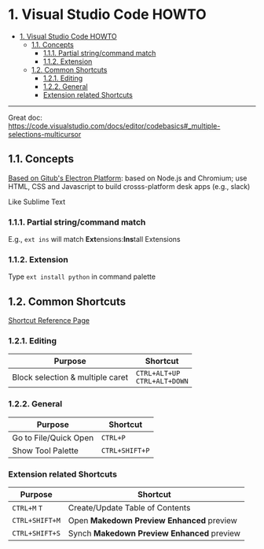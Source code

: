 # 1. Visual Studio Code HOWTO

<!-- TOC -->

- [1. Visual Studio Code HOWTO](#1-visual-studio-code-howto)
    - [1.1. Concepts](#11-concepts)
        - [1.1.1. Partial string/command match](#111-partial-stringcommand-match)
        - [1.1.2. Extension](#112-extension)
    - [1.2. Common Shortcuts](#12-common-shortcuts)
        - [1.2.1. Editing](#121-editing)
        - [1.2.2. General](#122-general)
        - [Extension related Shortcuts](#extension-related-shortcuts)

<!-- /TOC -->

---

Great doc: https://code.visualstudio.com/docs/editor/codebasics#_multiple-selections-multicursor

## 1.1. Concepts
[Based on Gitub's Electron Platform](https://github.com/electron/electron): based on Node.js and Chromium; use HTML, CSS and Javascript to build crosss-platform desk apps (e.g., slack)

Like Sublime Text

### 1.1.1. Partial string/command match
E.g., `ext ins` will match **Ext**ensions:**Ins**tall Extensions

### 1.1.2. Extension

Type `ext install python` in command palette

## 1.2. Common Shortcuts

[Shortcut Reference Page](https://code.visualstudio.com/docs/getstarted/keybindings#_keyboard-shortcuts-reference)

### 1.2.1. Editing

Purpose  |  Shortcut
---------|----------
Block selection & multiple caret | `CTRL+ALT+UP` <br> `CTRL+ALT+DOWN`

### 1.2.2. General

Purpose  |  Shortcut
---------|----------
Go to File/Quick Open | `CTRL+P`
Show Tool Palette | `CTRL+SHIFT+P`

### Extension related Shortcuts

Purpose  |  Shortcut
---------|----------
`CTRL+M` `T` | Create/Update Table of Contents
`CTRL+SHIFT+M` | Open **Makedown Preview Enhanced** preview
`CTRL+SHIFT+S` | Synch **Makedown Preview Enhanced** preview

